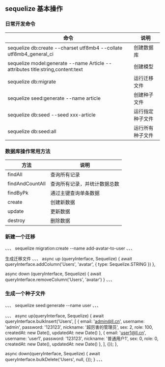## sequelize 基本操作

### 日常开发命令

| 命令                                                                           | 说明             |
| ------------------------------------------------------------------------------ | ---------------- |
| sequelize db:create --charset utf8mb4 --collate utf8mb4_general_ci             | 创建数据库       |
| sequelize model:generate --name Article --attributes title:string,content:text | 创建模型         |
| sequelize db:migrate                                                           | 运行迁移文件     |
| sequelize seed:generate --name article                                         | 创建种子文件     |
| sequelize db:seed --seed xxx-article                                           | 运行指定种子文件 |
| sequelize db:seed:all                                                          | 运行所有种子文件 |

### 数据库操作常用方法

| 方法            | 说明                         |
| --------------- | ---------------------------- |
| findAll         | 查询所有记录                 |
| findAndCountAll | 查询所有记录，并统计数据总数 |
| findByPk        | 通过主键查询单条数据         |
| create          | 创建新数据                   |
| update          | 更新数据                     |
| destroy         | 删除数据                     |

### 新建一个迁移

、、、
sequelize migration:create --name add-avatar-to-user
、、、

生成迁移文件
、、、
async up (queryInterface, Sequelize) {
await queryInterface.addColumn('Users', 'avatar', {
type: Sequelize.STRING
})
},

async down (queryInterface, Sequelize) {
await queryInterface.removeColumn('Users', 'avatar')
}
、、、

### 生成一个种子文件

、、、
sequelize seed:generate --name user
、、、

、、、
async up(queryInterface, Sequelize) {
await queryInterface.bulkInsert('Users', [
{
email: 'admin@ll.cn',
username: 'admin',
password: '123123',
nickname: '超厉害的管理员',
sex: 2,
role: 100,
createdAt: new Date(),
updatedAt: new Date()
},
{
email: 'user1@ll.cn',
username: 'user1',
password: '123123',
nickname: '普通用户1',
sex: 0,
role: 0,
createdAt: new Date(),
updatedAt: new Date()
},
], {});
},

async down(queryInterface, Sequelize) {
await queryInterface.bulkDelete('Users', null, {});
}
、、、
